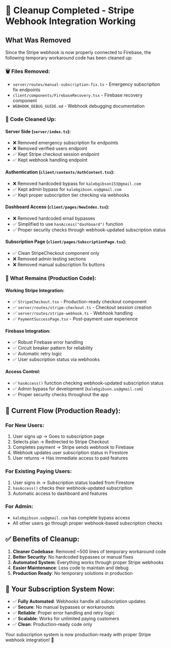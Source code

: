 # 🧹 Cleanup Completed - Stripe Webhook Integration Working

## What Was Removed

Since the Stripe webhook is now properly connected to Firebase, the following temporary workaround code has been cleaned up:

### 🗑️ **Files Removed:**
- `server/routes/manual-subscription-fix.ts` - Emergency subscription fix endpoints
- `client/components/FirebaseRecovery.tsx` - Firebase recovery component  
- `WEBHOOK_DEBUG_GUIDE.md` - Webhook debugging documentation

### 🔧 **Code Cleaned Up:**

#### **Server Side (`server/index.ts`):**
- ❌ Removed emergency subscription fix endpoints
- ❌ Removed verified users endpoint
- ✅ Kept Stripe checkout session endpoint
- ✅ Kept webhook handling endpoint

#### **Authentication (`client/contexts/AuthContext.tsx`):**
- ❌ Removed hardcoded bypass for `kalebgibson153@gmail.com`
- ✅ Kept admin bypass for `kalebgibson.us@gmail.com`
- ✅ Kept proper subscription tier checking via webhooks

#### **Dashboard Access (`client/pages/NewIndex.tsx`):**
- ❌ Removed hardcoded email bypasses
- ✅ Simplified to use `hasAccess("dashboard")` function
- ✅ Proper security checks through webhook-updated subscription status

#### **Subscription Page (`client/pages/SubscriptionPage.tsx`):**
- ✅ Clean StripeCheckout component only
- ❌ Removed admin testing sections
- ❌ Removed manual subscription fix buttons

### 🎯 **What Remains (Production Code):**

#### **Working Stripe Integration:**
- ✅ `StripeCheckout.tsx` - Production-ready checkout component
- ✅ `server/routes/stripe-checkout.ts` - Checkout session creation
- ✅ `server/routes/stripe-webhook.ts` - Webhook handling
- ✅ `PaymentSuccessPage.tsx` - Post-payment user experience

#### **Firebase Integration:**
- ✅ Robust Firebase error handling
- ✅ Circuit breaker pattern for reliability
- ✅ Automatic retry logic
- ✅ User subscription status via webhooks

#### **Access Control:**
- ✅ `hasAccess()` function checking webhook-updated subscription status
- ✅ Admin bypass for development (`kalebgibson.us@gmail.com`)
- ✅ Proper security checks throughout the app

## 🚀 **Current Flow (Production Ready):**

### **For New Users:**
1. User signs up → Goes to subscription page
2. Selects plan → Redirected to Stripe Checkout
3. Completes payment → Stripe sends webhook to Firebase
4. Webhook updates user subscription status in Firestore
5. User returns → Has immediate access to paid features

### **For Existing Paying Users:**
1. User signs in → Subscription status loaded from Firestore
2. `hasAccess()` checks their webhook-updated subscription
3. Automatic access to dashboard and features

### **For Admin:**
- `kalebgibson.us@gmail.com` has complete bypass access
- All other users go through proper webhook-based subscription checks

## ✅ **Benefits of Cleanup:**

1. **Cleaner Codebase**: Removed ~500 lines of temporary workaround code
2. **Better Security**: No hardcoded bypasses or manual fixes
3. **Automated System**: Everything works through proper Stripe webhooks
4. **Easier Maintenance**: Less code to maintain and debug
5. **Production Ready**: No temporary solutions in production

## 🎉 **Your Subscription System Now:**

- ✅ **Fully Automated**: Webhooks handle all subscription updates
- ✅ **Secure**: No manual bypasses or workarounds
- ✅ **Reliable**: Proper error handling and retry logic
- ✅ **Scalable**: Works for unlimited paying customers
- ✅ **Clean**: Production-ready code only

Your subscription system is now production-ready with proper Stripe webhook integration! 🚀
